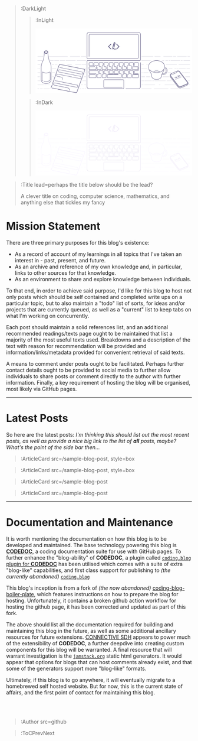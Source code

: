 > :DarkLight
> > :InLight
> >
> > ![banner](/img/cb-banner.svg)
>
> > :InDark
> >
> > ![banner](/img/cb-banner-dark.svg)

> :Title lead=perhaps the title below should be the lead?
>
> A clever title on coding, computer science, mathematics, and anything else that tickles my fancy

# Mission Statement

There are three primary purposes for this blog's existence:
- As a record of account of my learnings in all topics that I've taken an interest in - past, present, and future.
- As an archive and reference of my own knowledge and, in particular, links to other sources for that knowledge.
- As an environment to share and explore knowledge between individuals.

To that end, in order to achieve said purpose,  I'd like for this blog to host not only posts which should be self contained
and completed write ups on a particular topic, but to also maintain a "todo" list of sorts, for ideas and/or projects that are
currently queued, as well as a "current" list to keep tabs on what I'm working on concurrently.

Each post should maintain a solid references list, and an additional recommended readings/texts page ought to be maintained that
list a majority of the most useful texts used. Breakdowns and a description of the text with reason for recommendation will be
provided and information/links/metadata provided for convenient retrieval of said texts.

A means to comment under posts ought to be facilitated. Perhaps further contact details ought to be provided to social media
to further allow individuals to share posts or comment directly to the author with further information. Finally, a key requirement
of hosting the blog will be organised, most likely via GitHub pages.

---

# Latest Posts

So here are the latest posts:
_I'm thinking this should list out the most recent posts, as well as provide a nice big link to the list of **all** posts, maybe? What's the point of the side bar then..._

> :ArticleCard src=/sample-blog-post, style=box

> :ArticleCard src=/sample-blog-post, style=box

> :ArticleCard src=/sample-blog-post

> :ArticleCard src=/sample-blog-post

---

# Documentation and Maintenance

It is worth mentioning the documentation on how this blog is to be developed and maintained. The base technology powering
this blog is [**CODEDOC**](https://codedoc.cc), a coding documentation suite for use with GitHub pages. To further enhance the "blog-ability"
of **CODEDOC**, a plugin called [`coding.blog` plugin for **CODEDOC**](https://connect-platform.github.io/coding-blog-plugin) has been utilised
which comes with a suite of extra "blog-like" capabilities, and first class support for publishing to _(the currently abandoned)_ [`coding.blog`](https://coding.blog)

This blog's inception is from a fork of _(the now abandoned)_ [coding-blog-boiler-plate](https://github.com/CONNECT-platform/coding-blog-boilerplate), which
features instructions on how to prepare the blog for hosting. Unfortunately, it contains a broken github action workflow for hosting the github
page, it has been corrected and updated as part of this fork.

The above should list all the documentation required for building and maintaining this blog in the future, as well as some additional
ancillary resources for future extensions. [CONNECTIVE SDH](https://github.com/CONNECT-platform/connective-sdh) appears to power much
of the extensibility of **CODEDOC**, a further deepdive into creating custom components for this blog will be warranted. A final resource
that will warrant investigation is the [`jamstack.org`](https://jamstack.org/generators) static html generators. It would appear that
options for blogs that can host comments already exist, and that some of the generators support more "blog-like" formats.

Ultimately, if this blog is to go anywhere, it will eventually migrate to a homebrewed self hosted website. But for now, this is the
current state of affairs, and the first point of contact for maintaining this blog.

<br><br>

> :Author src=github

> :ToCPrevNext
